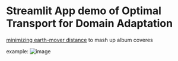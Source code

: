 # Streamlit App demo of Optimal Transport for Domain Adaptation

[minimizing earth-mover distance](https://pythonot.github.io/gen_modules/ot.da.html#ot.da.EMDTransport) to mash up album coveres

example:
![image](https://github.com/user-attachments/assets/e66bfb06-8f5f-471c-a204-b30458afc90a)
